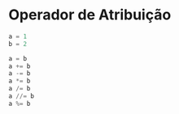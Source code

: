 # Operador de Atribuição
```python
a = 1
b = 2

a = b
a += b
a -= b
a *= b
a /= b
a //= b
a %= b
```